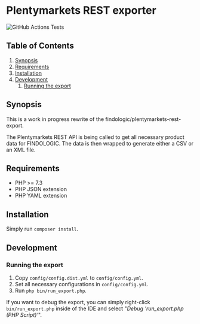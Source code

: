 # Plentymarkets REST exporter

![GitHub Actions Tests](https://github.com/findologic/plentymarkets-rest-exporter-new/workflows/Tests/badge.svg)

## Table of Contents

1. [Synopsis](#synopsis)
1. [Requirements](#requirements)
1. [Installation](#installation)
1. [Development](#development)
   1. [Running the export](#running-the-export)

## Synopsis

This is a work in progress rewrite of the findologic/plentymarkets-rest-export.

The Plentymarkets REST API is being called to get all necessary product data for
FINDOLOGIC. The data is then wrapped to generate either a CSV or an XML file.

## Requirements

* PHP >= 7.3
* PHP JSON extension
* PHP YAML extension

## Installation

Simply run `composer install`.

## Development

### Running the export

1. Copy `config/config.dist.yml` to `config/config.yml`.
1. Set all necessary configurations in `config/config.yml`.
1. Run `php bin/run_export.php`.

If you want to debug the export, you can simply right-click `bin/run_export.php`
inside of the IDE and select "*Debug 'run_export.php (PHP Script)'*".
